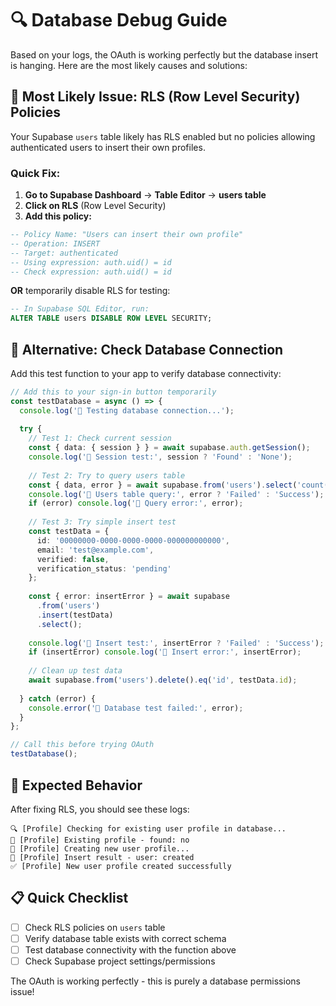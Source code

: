 # 🔍 Database Debug Guide

Based on your logs, the OAuth is working perfectly but the database insert is hanging. Here are the most likely causes and solutions:

## 🚨 Most Likely Issue: RLS (Row Level Security) Policies

Your Supabase `users` table likely has RLS enabled but no policies allowing authenticated users to insert their own profiles.

### Quick Fix:

1. **Go to Supabase Dashboard** → **Table Editor** → **users table**
2. **Click on RLS** (Row Level Security)
3. **Add this policy:**

```sql
-- Policy Name: "Users can insert their own profile"
-- Operation: INSERT
-- Target: authenticated
-- Using expression: auth.uid() = id
-- Check expression: auth.uid() = id
```

**OR** temporarily disable RLS for testing:

```sql
-- In Supabase SQL Editor, run:
ALTER TABLE users DISABLE ROW LEVEL SECURITY;
```

## 🔧 Alternative: Check Database Connection

Add this test function to your app to verify database connectivity:

```typescript
// Add this to your sign-in button temporarily
const testDatabase = async () => {
  console.log('🧪 Testing database connection...');
  
  try {
    // Test 1: Check current session
    const { data: { session } } = await supabase.auth.getSession();
    console.log('🧪 Session test:', session ? 'Found' : 'None');
    
    // Test 2: Try to query users table
    const { data, error } = await supabase.from('users').select('count(*)');
    console.log('🧪 Users table query:', error ? 'Failed' : 'Success');
    if (error) console.log('🧪 Query error:', error);
    
    // Test 3: Try simple insert test
    const testData = { 
      id: '00000000-0000-0000-0000-000000000000',
      email: 'test@example.com',
      verified: false,
      verification_status: 'pending'
    };
    
    const { error: insertError } = await supabase
      .from('users')
      .insert(testData)
      .select();
      
    console.log('🧪 Insert test:', insertError ? 'Failed' : 'Success');
    if (insertError) console.log('🧪 Insert error:', insertError);
    
    // Clean up test data
    await supabase.from('users').delete().eq('id', testData.id);
    
  } catch (error) {
    console.error('🧪 Database test failed:', error);
  }
};

// Call this before trying OAuth
testDatabase();
```

## 🎯 Expected Behavior

After fixing RLS, you should see these logs:

```
🔍 [Profile] Checking for existing user profile in database...
📄 [Profile] Existing profile - found: no  
🔄 [Profile] Creating new user profile...
📝 [Profile] Insert result - user: created
✅ [Profile] New user profile created successfully
```

## 📋 Quick Checklist

- [ ] Check RLS policies on `users` table
- [ ] Verify database table exists with correct schema
- [ ] Test database connectivity with the function above
- [ ] Check Supabase project settings/permissions

The OAuth is working perfectly - this is purely a database permissions issue!